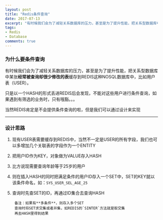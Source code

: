 ```yaml
---
layout: post
title: "Redis条件查询"
date: 2017-07-13
excerpt: "有时候我们会为了减轻关系数据库的压力，甚至是为了提升性能，把关系型数据库中某张经常被查询却很少修改的表..."
tags: 
- Redis
- Database
comments: true
---
```



### 为什么要条件查询

有时候我们会为了减轻关系数据库的压力，甚至是为了提升性能，把关系型数据库中某张**经常被查询却很少修改的表**缓存到REDIS这种NOSQL数据库中，比如用户表（USER）。

只是以一个HASH的形式丢进REDIS后会发现，不能对这些用户进行条件查询，如果遇到有筛选的业务时，只有哦豁。。。

当然REDIS肯定是不会提供条件查询的啦，但是我们可以通过设计来实现

------------

### 设计思路
1. 现有USER表需要缓存到REDIS中，当然不一定是USER的所有字段，我们也可以多增加几个关联表的字段作为一个ENTITY
2. 把用户ID作为KEY，对象做为VALUE存入HASH
3. 比方说现需要查询年龄等于25岁的用户
4. 则在插入HASH的同时把满足条件的用户ID存入一个SET中，SET的KEY就以该条件命名，如：`SYS_USER_SEL_AGE_25`
5. 查询时先查SET的ID，再通过ID集合去查询HASH


        备注：如果有**多条件**，则存入多个SET
        查询时将SET求交集或者并集，如REDIS的`SINTER`方法就是取交集
        再去HASH里得到结果
